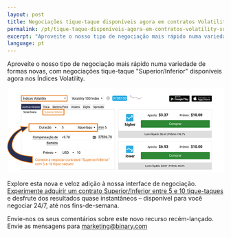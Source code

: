 ```yaml
---
layout: post
title: Negociações tique-taque disponíveis agora em contratos Volatility "Superior/Inferior"
permalink: /pt/tique-taque-disponíveis-agora-em-contratos-volatility-superior-inferior-2016/
excerpt: "Aproveite o nosso tipo de negociação mais rápido numa variedade de formas novas, com negociações tique-taque Superior/Inferior disponíveis agora nos Índices Volatility..."
language: pt
---
```

Aproveite o nosso tipo de negociação mais rápido numa variedade de formas novas, com negociações tique-taque "Superior/Inferior" disponíveis agora nos Índices Volatility.

<a href="https://www.binary.com/pt/trading.html?currency=USD&market=volidx&duration_amount=5&duration_units=t&amount=10&amount_type=payout&expiry_type=duration&underlying=R_100&formname=higherlower&barrier" target="_blank"><img src="/images/pt-19-sep.jpg" alt="Binary.com"></a>

Explore esta nova e veloz adição à nossa interface de negociação. <a href="https://www.binary.com/pt/trading.html?currency=USD&market=volidx&duration_amount=5&duration_units=t&amount=10&amount_type=payout&expiry_type=duration&underlying=R_100&formname=higherlower&barrier" target="_blank">Experimente adquirir um contrato Superior/Inferior entre 5 e 10 tique-taques</a> e desfrute dos resultados quase instantâneos – disponível para você negociar 24/7, até nos fins-de-semana.

Envie-nos os seus comentários sobre este novo recurso recém-lançado. Envie as mensagens para marketing@binary.com